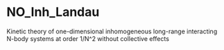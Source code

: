 # NO_Inh_Landau
Kinetic theory of one-dimensional inhomogeneous long-range interacting N-body systems at order 1/N^2 without collective effects
